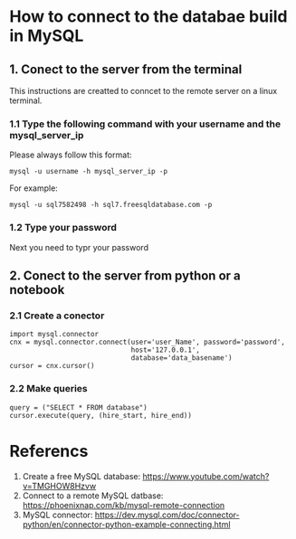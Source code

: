 # How to connect to the databae build in MySQL

## 1. Conect to the server from the terminal

This instructions are creatted to conncet to the remote server on a linux terminal. 

### 1.1 Type the following command with your username and the mysql_server_ip

Please always follow this format:

```mysql -u username -h mysql_server_ip -p```

For example:
```
mysql -u sql7582498 -h sql7.freesqldatabase.com -p
```

### 1.2 Type your password

Next you need to typr your password

## 2. Conect to the server from python or a notebook

### 2.1 Create a conector

```
import mysql.connector
cnx = mysql.connector.connect(user='user_Name', password='password',
                              host='127.0.0.1',
                              database='data_basename')
cursor = cnx.cursor()
```
### 2.2 Make queries
```
query = ("SELECT * FROM database")
cursor.execute(query, (hire_start, hire_end))
```
# Referencs
1. Create a free MySQL database: https://www.youtube.com/watch?v=TMGHOW8Hzvw
2. Connect to a remote MySQL datbase: https://phoenixnap.com/kb/mysql-remote-connection
3. MySQL connector: https://dev.mysql.com/doc/connector-python/en/connector-python-example-connecting.html
